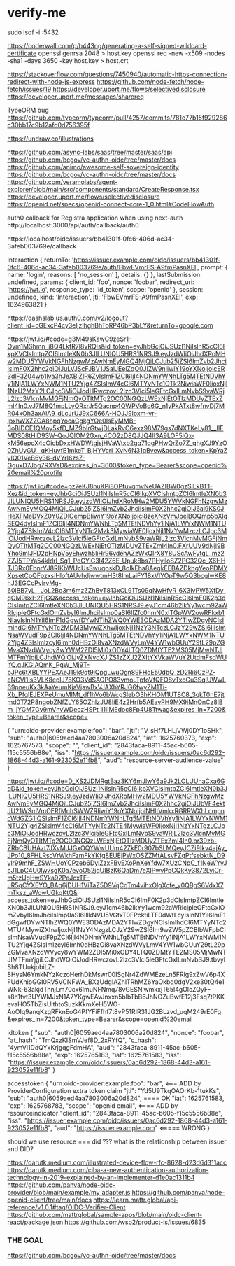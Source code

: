 # verify-me

sudo lsof -i :5432

https://coderwall.com/p/b443ng/generating-a-self-signed-wildcard-certificate
openssl genrsa 2048 > host.key
openssl req -new -x509 -nodes -sha1 -days 3650 -key host.key > host.crt

https://stackoverflow.com/questions/7450940/automatic-https-connection-redirect-with-node-js-express
https://github.com/node-fetch/node-fetch/issues/19
https://developer.uport.me/flows/selectivedisclosure
https://developer.uport.me/messages/sharereq

TypeORM bug
https://github.com/typeorm/typeorm/pull/4257/commits/781e77b15f929286c30bb17c9b12afd0d756395f

https://undraw.co/illustrations

https://github.com/async-labs/saas/tree/master/saas/api
https://github.com/bcgov/vc-authn-oidc/tree/master/docs
https://github.com/animo/awesome-self-sovereign-identity
https://github.com/bcgov/vc-authn-oidc/tree/master/docs
https://github.com/veramolabs/agent-explorer/blob/main/src/components/standard/CreateResponse.tsx
https://developer.uport.me/flows/selectivedisclosure
https://openid.net/specs/openid-connect-core-1_0.html#CodeFlowAuth

auth0 callback for Registra application when using next-auth
http://localhost:3000/api/auth/callback/auth0

https://localhost/oidc/issuers/bb41301f-0fc6-406d-ac34-3afeb003769e/callback

Interaction {
returnTo: 'https://issuer.example.com/oidc/issuers/bb41301f-0fc6-406d-ac34-3afeb003769e/auth/FbwEVmrFS-A9fmPasnXEl',
prompt: { name: 'login', reasons: [ 'no_session' ], details: {} },
lastSubmission: undefined,
params: {
client_id: 'foo',
nonce: 'foobar',
redirect_uri: 'https://jwt.io',
response_type: 'id_token',
scope: 'openid'
},
session: undefined,
kind: 'Interaction',
jti: 'FbwEVmrFS-A9fmPasnXEl',
exp: 1624963821
}

https://dashslab.us.auth0.com/v2/logout?client_id=cGExcP4cy3eljzlhghBhToRP46bP3bLY&returnTo=google.com


https://jwt.io/#code=g3M49sKawC9zeSr1-Ovm1MShmn_j8Q4LkfR7l8vRQIs&id_token=eyJhbGciOiJSUzI1NiIsInR5cCI6IkpXVCIsImtpZCI6ImtleXN0b3JlLUNIQU5HRS1NRSJ9.eyJzdWIiOiJhdXRoMHw2MDU5YWVkNGFhNzgwMzAwNmEyMGQ4MjQiLCJub25jZSI6ImZvb2JhciIsImF0X2hhc2giOiJuLVJScFJBV1JSalJEelZqQ0JIZW9nIiwiY19oYXNoIjoicER3dlF3Z04wb1lva3hJeXBiZlR6ZyIsImF1ZCI6IjI4NDNmYWNhLTg5MTEtNDVhYy1iNjA1LWYxNWM1NTU2Yjg4ZSIsImV4cCI6MTYyNTc1OTk2NiwiaWF0IjoxNjI1NzU2MzY2LCJpc3MiOiJodHRwczovL2lzc3Vlci5leGFtcGxlLmNvbS9vaWRjL2lzc3VlcnMvMGFjNmQyOTItMTg2OC00NGQzLWExNjEtOTIzMDUyZTExZmI4In0.vJ7M8Q1mpLLyQRxrJr5Qacnp4QWPVoBo6G_n1yPkATxt8wfnvDj7MR04xOh3axAiA9_dLcJrUJ9xC666A-HOJJ9loxm-vr-IpxhWXZZGA8hpqYocaCgkgYQe0IsEyMMB-3oBIDCE1QMoy5kfD_MZ9bIrGtwjDLakRvO6exz98M79gs7dNXTKeLy81__IIFMDS08tHiD93W-QoJQIOM2Gxn_4CO2zD8QJJQ4lI3A9LOF5lQx-kM56epoX4cOicbDxxHWDWtgjsjHVaWtxb2gq71qgPHwQrZo7Z_qhgXJ9YzO0ZhUyGU__qKHuvfE1mkeT_BjHYVcri_XvN6N31qBvew&access_token=KpYaZyIQ01VeB6y36-dVYrI6zsZ-GguxD7Jbg7RXVsD&expires_in=3600&token_type=Bearer&scope=openid%20email%20profile

https://jwt.io/#code=pz7eKJ8nuKPi8OPfuvqmvNeUAZIBW0gzSlLkBT1-Xez&id_token=eyJhbGciOiJSUzI1NiIsInR5cCI6IkpXVCIsImtpZCI6ImtleXN0b3JlLUNIQU5HRS1NRSJ9.eyJzdWIiOiJhdXRoMHw2MDU5YWVkNGFhNzgwMzAwNmEyMGQ4MjQiLCJub25jZSI6ImZvb2JhciIsImF0X2hhc2giOiJ6al9KS0JHeXFMeDVxZ0Y0ZDlOempBIiwiY19oYXNoIjoicl8zeXNzVmJpelBOQmp5bXlqSEQ4dyIsImF1ZCI6IjI4NDNmYWNhLTg5MTEtNDVhYy1iNjA1LWYxNWM1NTU2Yjg4ZSIsImV4cCI6MTYyNTc2Mzk3MywiaWF0IjoxNjI1NzYwMzczLCJpc3MiOiJodHRwczovL2lzc3Vlci5leGFtcGxlLmNvbS9vaWRjL2lzc3VlcnMvMGFjNmQyOTItMTg2OC00NGQzLWExNjEtOTIzMDUyZTExZmI4In0.FXrUUV9dNjl9BYho9mlJFD2pHNpV5yEhwzh5liHr96vdehAZzWxQIrX8Y8UScAwFytqL_mz2ZZJ5TPYa54kldrl_Sg1_PdGYiG3l42Z6E_Upuk8bs7PHyiloSZ2PC32Qc_X6HHTJBRx0FbnrYJ8RIKbWUcUsSwuqoskD_8oIkEha8AeqkEEBAZDkhgYeoPDMYXpsetCpQFpzxsiHloftAUvhdjwwtmH3t8ImLaiFY18xVlYOpT9w5Q3bcglwKE8hJ3EGCcPvlrvMg-60lBB7yL__JoL2Bo3m6mzZZhBvT813xCL91Ts09qNwHfvR_6X3IvPW5XfDy_qOM96xH2FjGQ&access_token=eyJhbGciOiJSUzI1NiIsInR5cCI6ImF0K2p3dCIsImtpZCI6ImtleXN0b3JlLUNIQU5HRS1NRSJ9.eyJ1cm46b2lkYy1wcm92aWRlcjpleGFtcGxlOmZvbyI6ImJhciIsImp0aSI6IlZfc0hmN0xITGpWV2owRFkxb1NIayIsInN1YiI6ImF1dGgwfDYwNTlhZWQ0YWE3ODAzMDA2YTIwZDgyNCIsImlhdCI6MTYyNTc2MDM3MywiZXhwIjoxNjI1NzY3NTczLCJzY29wZSI6IiIsImNsaWVudF9pZCI6IjI4NDNmYWNhLTg5MTEtNDVhYy1iNjA1LWYxNWM1NTU2Yjg4ZSIsImlzcyI6Imh0dHBzOi8vaXNzdWVyLmV4YW1wbGUuY29tL29pZGMvaXNzdWVycy8wYWM2ZDI5Mi0xODY4LTQ0ZDMtYTE2MS05MjMwNTJlMTFmYjgiLCJhdWQiOiJyZXNvdXJjZS1zZXJ2ZXItYXVkaWVuY2UtdmFsdWUifQ.qJKGIAQmK_PgW_Mj9T-bJPc6tXBLYYPEXAeJ19k9qt9iQpgLwuQgn89FHoE50dbQ_zD2Ri6CzPZ-eNCVl1Is3VLK8eplJ78KO3VdSAOPO83vmoLTpfoVfQFO8vTxoGu3SqlUWwL69pneuKx3kAaYeumKjaVjawBxVJAXhYRJG6fwyZM1Ti-Xb_PfqlEJEXPeUmuMIMt_df1hVo6bWcgSlebO3hKHOM1UT8C8_3qkT0nE7jtmd0T72P8ngobZNfZLY65OZhIzJU8IiE4z2Hrfb5AEavPH9MX9iMnOnCz8lBm_jYGM7Gy9mVnvWDeozHSPt_I1iIMEdoc8Fp4U8Ttwag&expires_in=7200&token_type=Bearer&scope=

{
"urn:oidc-provider:example:foo": "bar",
"jti": "V_sHf7LHLjVWj0DY1oSHk",
"sub": "auth0|6059aed4aa7803006a20d824",
"iat": 1625760373,
"exp": 1625767573,
"scope": "",
"client_id": "2843faca-8911-45ac-b605-f15c5556b88e",
"iss": "https://issuer.example.com/oidc/issuers/0ac6d292-1868-44d3-a161-923052e11fb8",
"aud": "resource-server-audience-value"
}

https://jwt.io/#code=D_XS2JDMRgtBaz3KY6mJlwY6a9Jk2LOLUUnaCxa6GqD&id_token=eyJhbGciOiJSUzI1NiIsInR5cCI6IkpXVCIsImtpZCI6ImtleXN0b3JlLUNIQU5HRS1NRSJ9.eyJzdWIiOiJhdXRoMHw2MDU5YWVkNGFhNzgwMzAwNmEyMGQ4MjQiLCJub25jZSI6ImZvb2JhciIsImF0X2hhc2giOiJUbVF4ektJU21WSmVmOERfMnhSWWZRIiwiY19oYXNoIjoiNHltVmkxRGRRWXhLcmpncWdGZG1IQSIsImF1ZCI6IjI4NDNmYWNhLTg5MTEtNDVhYy1iNjA1LWYxNWM1NTU2Yjg4ZSIsImV4cCI6MTYyNTc2NTE4MywiaWF0IjoxNjI1NzYxNTgzLCJpc3MiOiJodHRwczovL2lzc3Vlci5leGFtcGxlLmNvbS9vaWRjL2lzc3VlcnMvMGFjNmQyOTItMTg2OC00NGQzLWExNjEtOTIzMDUyZTExZmI4In0.br39zb-ZRbCBUHAzt7JXvMJJGxOQYWwUUm42ZkE0r907bSLMQeyJCZi9Ikv4ajAy_JPo10_8FHLRscVrWkhFzmFkYKfg8EUEjPWxOSZZMtALsvFZqPtfsebktN_D9ylr99mhF_ZSWHUoYCPzeb6DyiZzxFBvEXoPnXeYfdw7XUzCNpC_f1NeWYvJcJ1LpC4U0lw7sgK0a7evoO52jqUIBzK6QaDm7eXIPwvPpCQkKy3872LyiCr-m5tzUgHwSYka92PeJcxTF-uR5qCYXEYO_BAq6jDUH1ViTaZ5D9VqCgTm4vihxOlgXcfe_y0QBgS6VdxX7mTksz_aWowUGkgKtQ&
access_token=eyJhbGciOiJSUzI1NiIsInR5cCI6ImF0K2p3dCIsImtpZCI6ImtleXN0b3JlLUNIQU5HRS1NRSJ9.eyJ1cm46b2lkYy1wcm92aWRlcjpleGFtcGxlOmZvbyI6ImJhciIsImp0aSI6IllkNVU5VGtxT0FPcktiLTF0dWtLcyIsInN1YiI6ImF1dGgwfDYwNTlhZWQ0YWE3ODAzMDA2YTIwZDgyNCIsImlhdCI6MTYyNTc2MTU4MywiZXhwIjoxNjI1NzY4NzgzLCJzY29wZSI6Im9wZW5pZCBlbWFpbCIsImNsaWVudF9pZCI6IjI4NDNmYWNhLTg5MTEtNDVhYy1iNjA1LWYxNWM1NTU2Yjg4ZSIsImlzcyI6Imh0dHBzOi8vaXNzdWVyLmV4YW1wbGUuY29tL29pZGMvaXNzdWVycy8wYWM2ZDI5Mi0xODY4LTQ0ZDMtYTE2MS05MjMwNTJlMTFmYjgiLCJhdWQiOiJodHRwczovL2lzc3Vlci5leGFtcGxlLmNvbSJ9.tbvyISh8TUukjobiLZ-8HysN6YmkNYzKczoHerhDkMswr00ISgNr4ZdWMEzeLn5FRlg9xZwV6p4XFUdKnibGGI0RV5VCNFWA_BXzUdgIAZhlTRhMZ6YaOkbq0dgV2xe30tQ4e1WNk-63akjdTnnjLm70cx6ImuNFNmq78vGESNiwmkxjT65l4gOlcZQyF-s8h1tvt3UYWMJxN1A7YKgwEAvJnxxn5blbTbB6JhNOZuBwfE12j3Fsq7tPKKevaHO5TbZisUlthtoSuzkKkmXeH5WO-AoOIq9anqKzgRFknEoG4PfYFiFfhf7t8vP51RIR31JG2BLzvd_uqM249rE0Fg
&expires_in=7200&token_type=Bearer&scope=openid%20email

idtoken
{
"sub": "auth0|6059aed4aa7803006a20d824",
"nonce": "foobar",
"at_hash": "TmQxzKISmVJef8D_2xRYfQ",
"c_hash": "4ymVi1DdQYxKrjgqgFdmHA",
"aud": "2843faca-8911-45ac-b605-f15c5556b88e",
"exp": 1625765183,
"iat": 1625761583,
"iss": "https://issuer.example.com/oidc/issuers/0ac6d292-1868-44d3-a161-923052e11fb8"
}

accesstoken
{
"urn:oidc-provider:example:foo": "bar", <=== ADD by ProviderConfiguration extra token claim
"jti": "Yd5U9TkqOAOrKb-1tukKs",
"sub": "auth0|6059aed4aa7803006a20d824", ==== OK
"iat": 1625761583,
"exp": 1625768783,
"scope": "openid email", <==== ADD by resourceindicator
"client_id": "2843faca-8911-45ac-b605-f15c5556b88e",
"iss": "https://issuer.example.com/oidc/issuers/0ac6d292-1868-44d3-a161-923052e11fb8",
"aud": "https://issuer.example.com"        <===== WRONG
}

should we use resource === did ???
what is the relationship between issuer and DID?

https://darutk.medium.com/illustrated-device-flow-rfc-8628-d23d6d311acc
https://darutk.medium.com/ciba-a-new-authentication-authorization-technology-in-2019-explained-by-an-implementer-d1e0ac1311b4
https://github.com/panva/node-oidc-provider/blob/main/example/my_adapter.js
https://github.com/panva/node-openid-client/tree/main/docs
https://learn.mattr.global/api-reference/v1.0.1#tag/OIDC-Verifier-Client
https://github.com/mattrglobal/sample-apps/blob/main/oidc-client-react/package.json
https://github.com/wso2/product-is/issues/6835

### THE GOAL
https://github.com/bcgov/vc-authn-oidc/tree/master/docs
